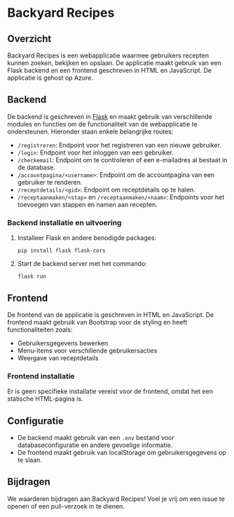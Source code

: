 # Backyard Recipes

## Overzicht

Backyard Recipes is een webapplicatie waarmee gebruikers recepten kunnen zoeken, bekijken en opslaan. De applicatie maakt gebruik van een Flask backend en een frontend geschreven in HTML en JavaScript. De applicatie is gehost op Azure.

## Backend

De backend is geschreven in [Flask](https://flask.palletsprojects.com/) en maakt gebruik van verschillende modules en functies om de functionaliteit van de webapplicatie te ondersteunen. Hieronder staan enkele belangrijke routes:

- `/registreren`: Endpoint voor het registreren van een nieuwe gebruiker.
- `/login`: Endpoint voor het inloggen van een gebruiker.
- `/checkemail`: Endpoint om te controleren of een e-mailadres al bestaat in de database.
- `/accountpagina/<username>`: Endpoint om de accountpagina van een gebruiker te renderen.
- `/receptdetails/<gid>`: Endpoint om receptdetails op te halen.
- `/receptaanmaken/<stap>` en `/receptaanmaken/<naam>`: Endpoints voor het toevoegen van stappen en namen aan recepten.

### Backend installatie en uitvoering

1. Installeer Flask en andere benodigde packages:

    ```
    pip install flask flask-cors
    ```

2. Start de backend server met het commando:

    ```
    flask run
    ```

## Frontend

De frontend van de applicatie is geschreven in HTML en JavaScript. De frontend maakt gebruik van Bootstrap voor de styling en heeft functionaliteiten zoals:

- Gebruikersgegevens bewerken
- Menu-items voor verschillende gebruikersacties
- Weergave van receptdetails

### Frontend installatie

Er is geen specifieke installatie vereist voor de frontend, omdat het een statische HTML-pagina is. 

## Configuratie

- De backend maakt gebruik van een `.env` bestand voor databaseconfiguratie en andere gevoelige informatie.
- De frontend maakt gebruik van localStorage om gebruikersgegevens op te slaan.

## Bijdragen

We waarderen bijdragen aan Backyard Recipes! Voel je vrij om een issue te openen of een pull-verzoek in te dienen.
